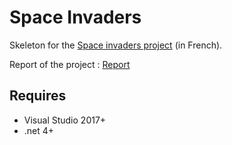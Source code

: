 # Space Invaders

Skeleton for the [Space invaders project](https://perso.esiee.fr/~perretb/I3FM/POO1/projet/) (in French).

Report of the project : [Report](https://docs.google.com/document/d/1zP6XgPDP107qF54JZk0XC6D1XH3Y8YERRXryW7rSAI0/edit?usp=sharing)

## Requires 

- Visual Studio 2017+
- .net 4+
